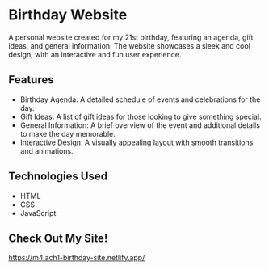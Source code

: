 # Birthday Website
A personal website created for my 21st birthday, featuring an agenda, gift ideas, and general information. The website showcases a sleek and cool design, with an interactive and fun user experience.

## Features
- Birthday Agenda: A detailed schedule of events and celebrations for the day.
- Gift Ideas: A list of gift ideas for those looking to give something special.
- General Information: A brief overview of the event and additional details to make the day memorable.
- Interactive Design: A visually appealing layout with smooth transitions and animations.

## Technologies Used
- HTML
- CSS
- JavaScript

## Check Out My Site!
https://m4lach1-birthday-site.netlify.app/
